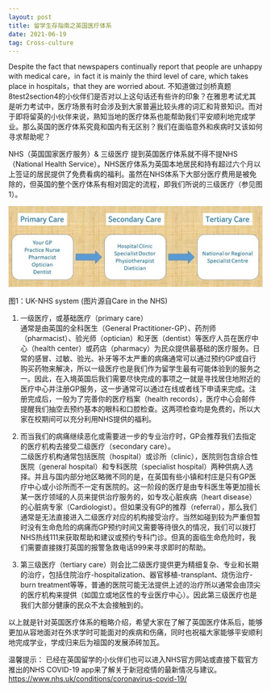 ```yaml
---
layout: post
title: 留学生存指南之英国医疗体系
date: 2021-06-19
tag: Cross-culture
---
```


Despite the fact that newspapers continually report that people are unhappy with medical care，in fact it is mainly the third level of care, which takes place in hospitals，that they are worried about. 不知道做过剑桥真题8test2section4的小伙伴们是否对以上这句话还有些许的印象？在雅思考试尤其是听力考试中，医疗场景有时会涉及到大家普遍比较头疼的词汇和背景知识。而对于即将留英的小伙伴来说，熟知当地的医疗体系也能帮助我们平安顺利地完成学业。那么英国的医疗体系究竟和国内有无区别？我们在面临意外和疾病时又该如何寻求帮助呢？

NHS（英国国家医疗服务）& 三级医疗 
提到英国医疗体系就不得不提NHS（National Health Service）。NHS医疗体系为英国本地居民和持有超过六个月以上签证的居民提供了免费看病的福利。虽然在NHS体系下大部分医疗费用是被免除的，但英国的整个医疗体系有相对固定的流程，即我们所说的三级医疗（参见图1）。

 ![图1：UK-NHS system (图片源自Care in the NHS)](/images/English-teaching/UK-NHS.jpg)
 
图1：UK-NHS system (图片源自Care in the NHS)

1.	一级医疗，或基础医疗（primary care）  
通常是由英国的全科医生（General Practitioner-GP）、药剂师（pharmacist）、验光师（optician）和牙医（dentist）等医疗人员在医疗中心（health center）或药店（pharmacy）为民众提供最基础的医疗服务。日常的感冒、过敏、验光、补牙等不太严重的病痛通常可以通过预约GP或自行购买药物来解决，所以一级医疗也是我们作为留学生最有可能体验到的服务之一。因此，在入境英国后我们需要尽快完成的事项之一就是寻找居住地附近的医疗中心并注册GP服务，这一步通常可以通过在线或者线下申请来完成。注册完成后，一般为了完善你的医疗档案（health records），医疗中心会邮件提醒我们抽空去预约基本的眼科和口腔检查。这两项检查均是免费的，所以大家在校期间可以充分利用NHS提供的福利。

2.	而当我们的病痛继续恶化或需要进一步的专业治疗时，GP会推荐我们去指定的医疗机构去接受二级医疗（secondary care）。  
二级医疗机构通常包括医院（hospital）或诊所（clinic），医院则包含综合性医院（general hospital）和专科医院（specialist hospital）两种供病人选择。并且与国内部分地区略微不同的是，在英国有些小镇和村庄是只有GP医疗中心或小诊所而不一定有医院的。这一阶段的医疗是由专科医生等更加擅长某一医疗领域的人员来提供治疗服务的，如专攻心脏疾病（heart disease）的心脏病专家（Cardiologist）。但如果没有GP的推荐（referral），那么我们通常是无法直接进入二级医疗对应的机构接受治疗。当然如碰到较为严重但暂时没有生命危险的病痛而GP预约时间又需要等待很久的情况，我们可以拨打NHS热线111来获取帮助和建议或预约专科门诊。但真的面临生命危险时，我们需要直接拨打英国的报警急救电话999来寻求即时的帮助。

3.	第三级医疗（tertiary care）则会比二级医疗提供更为精细复杂、专业和长期的治疗，包括住院治疗-hospitalization、器官移植-transplant、烧伤治疗-burn treatment等等，普通的医院可能无法提供上述的治疗所以通常会由顶尖的医疗机构来提供（如国立或地区性的专业医疗中心）。因此第三级医疗也是我们大部分健康的民众不太会接触到的。

以上就是针对英国医疗体系的粗略介绍，希望大家在了解了英国医疗体系后，能够更加从容地面对在外求学时可能面对的疾病和伤痛，同时也祝福大家能够平安顺利地完成学业，学成归来后为祖国的发展添砖加瓦。

温馨提示：
已经在英国留学的小伙伴们也可以进入NHS官方网站或直接下载官方推出的NHS COVID-19 app来了解关于新冠疫情的最新情况与建议。
https://www.nhs.uk/conditions/coronavirus-covid-19/ 
